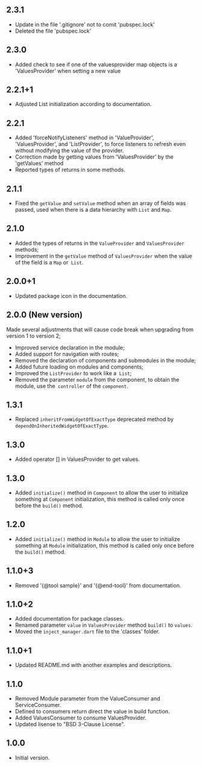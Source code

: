 ## 2.3.1

* Update in the file '.gitignore' not to comit 'pubspec.lock'
* Deleted the file 'pubspec.lock'

## 2.3.0

* Added check to see if one of the valuesprovider map objects is a 'ValuesProvider' when setting a new value

## 2.2.1+1

* Adjusted List initialization according to documentation.

## 2.2.1

* Added 'forceNotifyListeners' method in 'ValueProvider', 'ValuesProvider', and 'ListProvider', to force listeners to refresh even without modifying the value of the provider.
* Correction made by getting values from 'ValuesProvider' by the 'getValues' method
* Reported types of returns in some methods.

## 2.1.1

* Fixed the `getValue` and `setValue` method when an array of fields was passed, used when there is a data hierarchy with `List` and `Map`.

## 2.1.0

* Added the types of returns in the `ValueProvider` and `ValuesProvider` methods;
* Improvement in the `getValue` method of `ValuesProvider` when the value of the field is a `Map` or` List`.

## 2.0.0+1

* Updated package icon in the documentation.

## 2.0.0 (New version)

Made several adjustments that will cause code break when upgrading from version 1 to version 2;

* Improved service declaration in the module;
* Added support for navigation with routes;
* Removed the declaration of components and submodules in the module;
* Added future loading on modules and components;
* Improved the `ListProvider` to work like a` List`;
* Removed the parameter `module` from the component, to obtain the module, use the` controller` of the `component`.

## 1.3.1

* Replaced `inheritFromWidgetOfExactType` deprecated method by `dependOnInheritedWidgetOfExactType`.

## 1.3.0

* Added operator [] in ValuesProvider to get values.

## 1.3.0

* Added `initialize()` method in `Component` to allow the user to initialize something at `Component` initialization, this method is called only once before the `build()` method.

## 1.2.0

* Added `initialize()` method in `Module` to allow the user to initialize something at `Module` initialization, this method is called only once before the `build()` method.

## 1.1.0+3

* Removed '{@tool sample}' and '{@end-tool}' from documentation.

## 1.1.0+2

* Added documentation for package classes.
* Renamed parameter `value` in `ValuesProvider` method `build()` to `values`.
* Moved the `inject_manager.dart` file to the 'classes' folder.

## 1.1.0+1

* Updated README.md with another examples and descriptions.

## 1.1.0

* Removed Module parameter from the ValueConsumer and ServiceConsumer.
* Defined to consumers return direct the value in build function.
* Added ValuesConsumer to consume ValuesProvider.
* Updated lisense to "BSD 3-Clause License".

## 1.0.0

* Initial version.